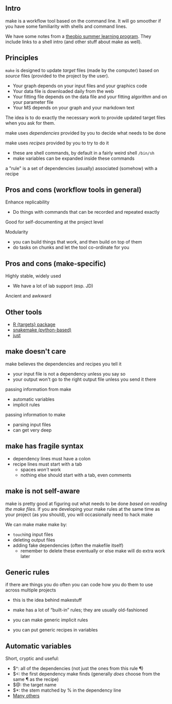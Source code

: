 
## Intro

make is a workflow tool based on the command line. It will go smoother if you have some familiarity with shells and command lines.

We have some notes from a [theobio summer learning program](https://hackmd.io/cxyevU-nRey03BxOoWUJ7g?view). They include links to a shell intro (and other stuff about make as well).

## Principles

`make` is designed to update _target_ files (made by the computer) based on _source_ files (provided to the project by the user).
* Your graph depends on your input files and your graphics code
* Your data file is downloaded daily from the web
* Your fitting file depends on the data file and your fitting algorithm and on your parameter file
* Your MS depends on your graph and your markdown text

The idea is to do exactly the necessary work to provide updated target files when you ask for them.

make uses _dependencies_ provided by you to decide what needs to be done

make uses _recipes_ provided by you to try to do it
* these are shell commands, by default in a fairly weird shell `/bin/sh`
* make variables can be expanded inside these commands

a "rule" is a set of dependencies (usually) associated (somehow) with a recipe

## Pros and cons (workflow tools in general)

Enhance replicability
* Do things with commands that can be recorded and repeated exactly

Good for self-documenting at the project level

Modularity
* you can build things that work, and then build on top of them
* do tasks on chunks and let the tool co-ordinate for you

## Pros and cons (make-specific)

Highly stable, widely used
* We have a lot of lab support (esp. JD)

Ancient and awkward

## Other tools

* [R {targets} package](https://books.ropensci.org/targets/)
* [snakemake (python-based)](https://snakemake.github.io/)
* [just](https://github.com/casey/just)

## make doesn't care

make believes the dependencies and recipes you tell it
* your input file is not a dependency unless you say so
* your output won't go to the right output file unless you send it there

passing information from make
* automatic variables
* implicit rules

passing information to make
* parsing input files
* can get very deep

## make has fragile syntax

* dependency lines must have a colon
* recipe lines must start with a tab
	* spaces _won't_ work
	* nothing else should start with a tab, even comments

## make is not self-aware

make is pretty good at figuring out what needs to be done _based on reading the make files_. If you are developing your make rules at the same time as your project (as you should), you will occasionally need to hack make

We can make make make by:
* `touch`ing input files
* deleting output files
* adding fake dependencies (often the makefile itself)
	* remember to delete these eventually or else make will do extra work later

## Generic rules

if there are things you do often you can code how you do them to use across multiple projects
* this is the idea behind makestuff

* make has a lot of “built-in” rules; they are usually old-fashioned
* you can make generic implicit rules
* you can put generic recipes in variables 

## Automatic variables

Short, cryptic and useful:
* $^: all of the dependencies (not just the ones from this rule ¶)
* $<: the first dependency make finds (generally _does_ choose from the same ¶ as the recipe)
* $@: the target name
* $*: the stem matched by % in the dependency line
* [Many others](https://www.gnu.org/software/make/manual/html_node/Automatic-Variables.html)
